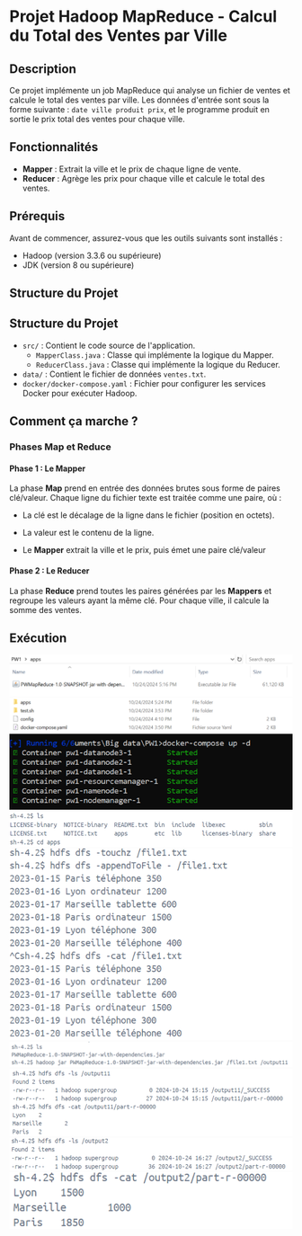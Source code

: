 # Projet Hadoop MapReduce - Calcul du Total des Ventes par Ville

## Description
Ce projet implémente un job MapReduce qui analyse un fichier de ventes et calcule le total des ventes par ville. Les données d'entrée sont sous la forme suivante : `date ville produit prix`, et le programme produit en sortie le prix total des ventes pour chaque ville.

## Fonctionnalités
- **Mapper** : Extrait la ville et le prix de chaque ligne de vente.
- **Reducer** : Agrège les prix pour chaque ville et calcule le total des ventes.

## Prérequis
Avant de commencer, assurez-vous que les outils suivants sont installés :
- Hadoop (version 3.3.6 ou supérieure)
- JDK (version 8 ou supérieure)

## Structure du Projet
## Structure du Projet

- `src/` : Contient le code source de l'application.
    - `MapperClass.java` : Classe qui implémente la logique du Mapper.
    - `ReducerClass.java` : Classe qui implémente la logique du Reducer.
- `data/` : Contient le fichier de données `ventes.txt`.
- `docker/docker-compose.yaml` : Fichier pour configurer les services Docker pour exécuter Hadoop.
## Comment ça marche ?

### Phases Map et Reduce

#### Phase 1 : Le Mapper

La phase **Map** prend en entrée des données brutes sous forme de paires clé/valeur. Chaque ligne du fichier texte est traitée comme une paire, où :

- La clé est le décalage de la ligne dans le fichier (position en octets).
- La valeur est le contenu de la ligne.
  
- Le **Mapper** extrait la ville et le prix, puis émet une paire clé/valeur 

#### Phase 2 : Le Reducer

La phase **Reduce** prend toutes les paires générées par les **Mappers** et regroupe les valeurs ayant la même clé. Pour chaque ville, il calcule la somme des ventes.



## Exécution
![Texte alternatif](screenshots/img_6.png)
![Texte alternatif](screenshots/img_7.png)
![Texte alternatif](screenshots/img_8.png)
![Texte alternatif](screenshots/img.png)
![Texte alternatif](screenshots/img_1.png)
![Texte alternatif](screenshots/img_2.png)
![Texte alternatif](screenshots/img_3.png)
![Texte alternatif](screenshots/img_4.png)
![Texte alternatif](screenshots/img_5.png)
